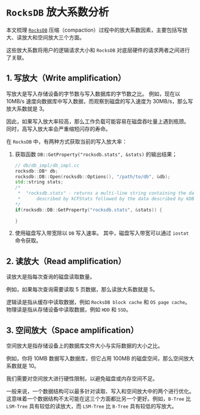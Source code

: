 
# `RocksDB` 放大系数分析

本文梳理 [`RocksDB`](https://github.com/facebook/rocksdb/wiki/RocksDB-Tuning-Guide) 压缩（compaction）过程中的放大系数因素，主要包括写放大、读放大和空间放大三个方面。

这些放大系数将用户的逻辑请求大小和 `RocksDB` 对底层硬件的请求两者之间进行了关联。

## 1. 写放大（Write amplification）

写放大是写入存储设备的字节数与写入数据库的字节数之比。
例如，现在以 10MB/s 速度向数据库中写入数据，而观察到磁盘的写入速度为 30MB/s，那么写放大系数就是 3。

因此，如果写入放大率较高，那么工作负载可能容易在磁盘吞吐量上遇到瓶颈。
同时，高写入放大率会严重缩短闪存的寿命。

在 `RocksDB` 中，有两种方式获取当前的写入放大率：

1. 获取函数 `DB::GetProperty("rocksdb.stats", &stats)` 的输出结果；

    ```c++
    // db/db_impl/db_impl.cc
    rocksdb::DB* db;
    rocksdb::DB::Open(rocksdb::Options(), "/path/to/db", &db);
    std::string stats;
    /*
     *  "rocksdb.stats" - returns a multi-line string containing the data
     *      described by kCFStats followed by the data described by kDBStats.
    */
    if(rocksdb::DB::GetProperty("rocksdb.stats", &stats)) {
        
    }
    ```

2. 使用磁盘写入带宽除以 `DB` 写入速率。
其中，磁盘写入带宽可以通过 `iostat` 命令获取。

## 2. 读放大（Read amplification）

读放大是指每次查询的磁盘读取数量。

例如，如果每次查询需要读取 5 页数据，那么读放大系数就是 5。

逻辑读是指从缓存中读取数据，例如 `RocksDB block cache` 和 `OS page cache`。
物理读是指从存储设备中读取数据，例如 `HDD` 和 `SSD`。

## 3. 空间放大（Space amplification）

空间放大是指存储设备上的数据库文件大小与实际数据的大小之比。

例如，你将 10MB 数据写入数据库，但它占用 100MB 的磁盘空间，那么空间放大系数就是 10。

我们需要对空间放大进行硬性限制，以避免磁盘或内存空间不足。

一般来说，一个数据结构可以最多针对读取、写入和空间放大中的两个进行优化。这意味着一个数据结构不太可能在这三个方面都比另一个更好。例如，`B-Tree` 比 `LSM-Tree` 具有较低的读放大，而 `LSM-Tree` 比 `B-Tree` 具有较低的写放大。
